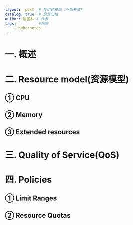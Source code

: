 ```yaml
---
layout:  post  # 使用的布局（不需要改）
catalog: true  # 是否归档
author: 陈国林 # 作者
tags:          #标签
    - Kubernetes
---
```


# 一. 概述

# 二. Resource model(资源模型)
## ① CPU

## ② Memory

## ③ Extended resources

# 三. Quality of Service(QoS)

# 四. Policies
## ① Limit Ranges

## ② Resource Quotas
